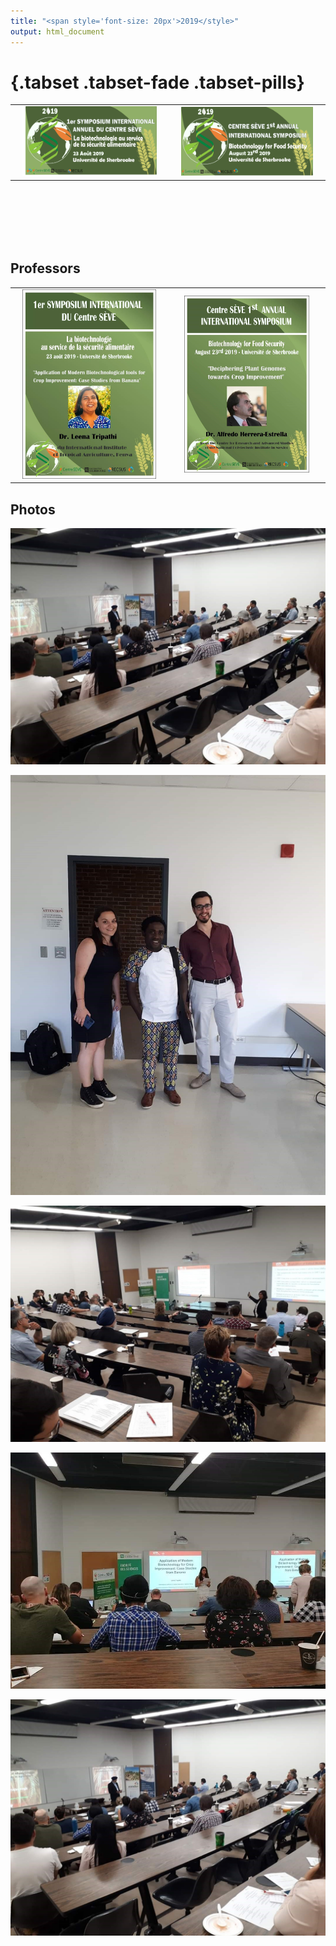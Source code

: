 ```yaml
---
title: "<span style='font-size: 20px'>2019</style>"
output: html_document
---
```


#  {.tabset .tabset-fade .tabset-pills}

<table style="width:100%; border: none;">
  <tr>
    <td align="center" class="photos">
        <img src="images/symposium_2019_banner_fr.jpg" style="width:90%">
    </td>
    <td align="center" class="photos" style="height: 4em"> 
        <img src="images/symposium_2019_banner_en.jpg" style="width:89%">
    </td>
  </tr>
</table>

<br>
<br><br><br><br>

## Professors

<table style="width:100%; border: none;">
  <tr>
    <td align="center" class="photos">
        <img src="images/symposium_2019_profs1.jpg" style="width:90%">
    </td>
    <td align="center" class="photos" style="height: 4em"> 
        <img src="images/symposium_2019_profs.jpg" style="padding: 0px; width:84%">
    </td>
  </tr>
</table>



## Photos

![](images/symposium_2019_photos.jpg)

![](images/symposium_2019_photos2.jpg)

![](images/symposium_2019_photos3.jpg)

![](images/symposium_2019_photos4.jpg)

![](images/symposium_2019_photos.jpg)
